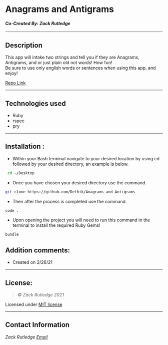 # Anagrams and Antigrams
#### *Co-Created By: Zack Rutledge*

* * *

## Description
This app will intake two strings and tell you if they are Anagrams, Antigrams, and or just plain old not words! How fun!
<br>
Be sure to use only english words or sentences when using this app, and enjoy!

[Repo Link](https://github.com/Dethik/Anagrams_and_Antigrams)

* * *

## Technologies used
* Ruby
* rspec
* pry

* * *


## Installation :

- Within your Bash terminal navigate to your desired location by using cd followed by your desired directory, an example is below.

```bash
 cd ~/Desktop
```

- Once you have chosen your desired directory use the command.
```bash
git clone https://github.com/Dethik/Anagrams_and_Antigrams
```

* Then after the process is completed use the command.

``` bash
code .
```

- Upon opening the project you will need to run this command in the terminal to install the required Ruby Gems!
``` bash
bundle
```

## Addition comments:
* Created on 2/26/21

* * *

## License:
> *&copy; Zack Rutledge 2021*

Licensed under [MIT license](https://mit-license.org/)

* * *

## Contact Information
_Zack Rutledge [Email](Thorgrim88@gmail.com)_